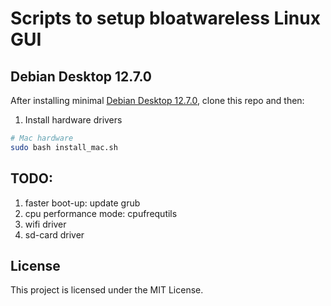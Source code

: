 # Scripts to setup bloatwareless Linux GUI

## Debian Desktop 12.7.0 

After installing minimal [Debian Desktop 12.7.0](https://cdimage.debian.org/debian-cd/current/amd64/iso-dvd/), clone this repo and then:

1. Install hardware drivers
```bash
# Mac hardware
sudo bash install_mac.sh
```

## TODO:
1. faster boot-up: update grub
2. cpu performance mode: cpufrequtils
3. wifi driver
4. sd-card driver

## License
This project is licensed under the MIT License.

